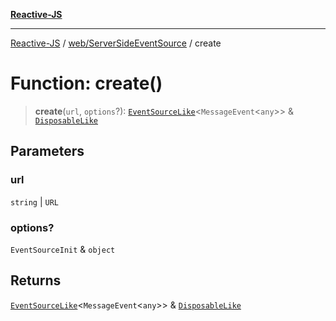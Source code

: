 [**Reactive-JS**](../../../README.md)

***

[Reactive-JS](../../../README.md) / [web/ServerSideEventSource](../README.md) / create

# Function: create()

> **create**(`url`, `options`?): [`EventSourceLike`](../../../computations/interfaces/EventSourceLike.md)\<`MessageEvent`\<`any`\>\> & [`DisposableLike`](../../../utils/interfaces/DisposableLike.md)

## Parameters

### url

`string` | `URL`

### options?

`EventSourceInit` & `object`

## Returns

[`EventSourceLike`](../../../computations/interfaces/EventSourceLike.md)\<`MessageEvent`\<`any`\>\> & [`DisposableLike`](../../../utils/interfaces/DisposableLike.md)
